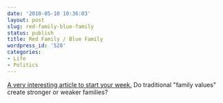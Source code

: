 ```yaml
---
date: '2010-05-10 10:36:03'
layout: post
slug: red-family-blue-family
status: publish
title: Red Family / Blue Family
wordpress_id: '528'
categories:
- Life
- Politics
---
```


[A very interesting article to start your week.](http://www.nationaljournal.com/njmagazine/st_20100501_5904.php)  Do traditional "family values" create stronger or weaker families?
